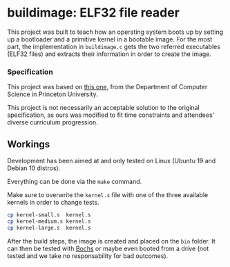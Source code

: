 # buildimage: ELF32 file reader

This project was built to teach how an operating system boots up by setting up a bootloader and a primitive kernel in a bootable image. For the most part, the implementation in `buildimage.c` gets the two referred executables (ELF32 files) and extracts their information in order to create the image.


### Specification

This project was based on [this one](https://www.cs.princeton.edu/courses/archive/fall19/cos318/projects/project1/p1.html), from the Department of Computer Science in Princeton University.

This project is not necessarily an acceptable solution to the original specification, as ours was modified to fit time constraints and attendees' diverse curriculum progression.


## Workings

Development has been aimed at and only tested on Linux (Ubuntu 19 and Debian 10 distros).

Everything can be done via the `make` command.

Make sure to overwrite the `kernel.s` file with one of the three available kernels in order to change tests.
```sh
cp kernel-small.s  kernel.s
cp kernel-medium.s kernel.s
cp kernel-large.s  kernel.s
```

After the build steps, the image is created and placed on the `bin` folder. It can then be tested with [Bochs](http://bochs.sourceforge.net/) or maybe even booted from a drive (not tested and we take no responsability for bad outcomes).
